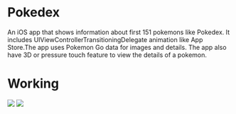 # Pokedex
An iOS app that shows information about first 151 pokemons like Pokedex.
It includes UIViewControllerTransitioningDelegate animation like App Store.The app uses Pokemon Go data for images and details. The app also have 3D or pressure touch feature to view the details of a pokemon.

# Working 
![](https://media.giphy.com/media/W2j6ai99HQc3ClA21m/giphy.gif)
![](https://media.giphy.com/media/Jsn1z7FFKbFm4c1hOW/giphy.gif)
